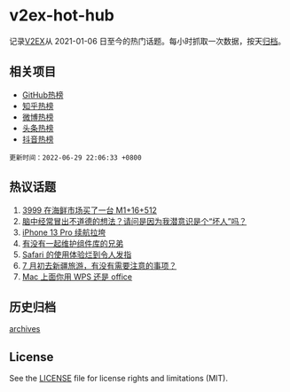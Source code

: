 # v2ex-hot-hub

 记录[V2EX](https://www.v2ex.com/)从 2021-01-06 日至今的热门话题。每小时抓取一次数据，按天[归档](archives)。
 
 ## 相关项目

- [GitHub热榜](https://github.com/snaildev/github-hot-hub)
- [知乎热榜](https://github.com/snaildev/zhihu-hot-hub)
- [微博热榜](https://github.com/snaildev/weibo-hot-hub)
- [头条热榜](https://github.com/snaildev/toutiao-hot-hub)
- [抖音热榜](https://github.com/snaildev/douyin-hot-hub)


 `更新时间：2022-06-29 22:06:33 +0800`

## 热议话题

1. [3999 在海鲜市场买了一台 M1+16+512](https://www.v2ex.com/t/862834)
1. [脑中经常冒出不道德的想法？请问是因为我潜意识是个“坏人”吗？](https://www.v2ex.com/t/862893)
1. [iPhone 13 Pro 续航拉垮](https://www.v2ex.com/t/862846)
1. [有没有一起维护组件库的兄弟](https://www.v2ex.com/t/862898)
1. [Safari 的使用体验烂到令人发指](https://www.v2ex.com/t/862912)
1. [7 月初去新疆旅游，有没有需要注意的事项？](https://www.v2ex.com/t/862874)
1. [Mac 上面你用 WPS 还是 office](https://www.v2ex.com/t/862936)

## 历史归档

[archives](archives)

## License

See the [LICENSE](LICENSE) file for license rights and limitations (MIT).
